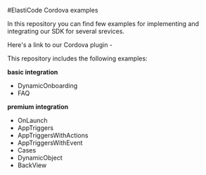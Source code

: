 #ElastiCode Cordova examples

In this repository you can find few examples for implementing and integrating our SDK for several srevices.  


 Here's a link to our Cordova plugin -   
 
 This repository includes the following examples:  
 
 **basic integration**  
 - DynamicOnboarding  
 - FAQ 

 **premium integration**  
 - OnLaunch   
 - AppTriggers  
 - AppTriggersWithActions  
 - AppTriggersWithEvent  
 - Cases  
 - DynamicObject  
 - BackView
